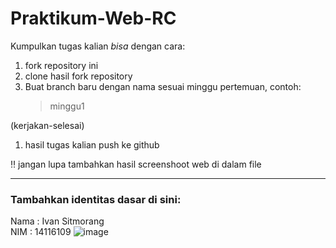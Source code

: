 # Praktikum-Web-RC
Kumpulkan tugas kalian _bisa_ dengan cara: 
1. fork repository ini 
2. clone hasil fork repository
3. Buat branch baru dengan nama sesuai minggu pertemuan, contoh:
    > minggu1
 
 (kerjakan-selesai) 
1. hasil tugas kalian push ke github

:bangbang:
jangan lupa tambahkan hasil screenshoot web di dalam file

<hr>

### Tambahkan identitas dasar di sini: 

Nama  : Ivan Sitmorang
<br>
NIM   : 14116109
![image](https://user-images.githubusercontent.com/40586882/136644672-307276f1-3704-4d9c-a39d-748acec30f8c.png)


